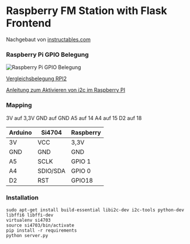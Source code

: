 # Raspberry FM Station with Flask Frontend


Nachgebaut von [instructables.com](http://www.instructables.com/id/Use-Si4703-FM-Breakout-Board-on-Arduino-Uno/step2/Step-2-Wiring-Diagram/)

### Raspberry Pi GPIO Belegung

![Raspberry Pi GPIO Belegung][gpio]

[gpio]: http://raspberry.tips/wp-content/uploads/2014/12/Serial-Interfaces1.png

[Vergleichsbelegung RPI2](http://raspberrypiguide.de/howtos/raspberry-pi-gpio-how-to/)


[Anleitung zum Aktivieren von i2c im Raspberry PI](https://learn.adafruit.com/adafruits-raspberry-pi-lesson-4-gpio-setup/configuring-i2c)

### Mapping

3V auf 3,3V
GND auf GND
A5 auf 14
A4 auf 15
D2 auf 18

|  Arduino | Si4704  | Raspberry   |
|---|---|---|
|3V|VCC|3,3V|
|GND|GND|GND|
|A5| SCLK|GPIO 1|
|A4|SDIO/SDA|GPIO 0|
|D2|RST|GPIO18|




### Installation

	sudo apt-get install build-essential libi2c-dev i2c-tools python-dev libffi6 libffi-dev
    virtualenv si4703
    source si4703/bin/activate
    pip install -r requirements
    python server.py
